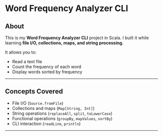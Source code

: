 # Word Frequency Analyzer CLI

## About
This is my **Word Frequency Analyzer CLI** project in Scala. I built it while learning **file I/O, collections, maps, and string processing**.  

It allows you to:
- Read a text file  
- Count the frequency of each word  
- Display words sorted by frequency  

---

## Concepts Covered
- File I/O (`Source.fromFile`)  
- Collections and maps (`Map[String, Int]`)  
- String operations (`replaceAll`, `split`, `toLowerCase`)  
- Functional operations (`groupBy`, `mapValues`, `sortBy`)  
- CLI interaction (`readLine`, `println`)  

---
